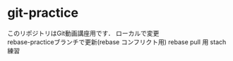# git-practice
このリポジトリはGit動画講座用です．
ローカルで変更  
rebase-practiceブランチで更新(rebase コンフリクト用)
rebase pull 用
stach練習
